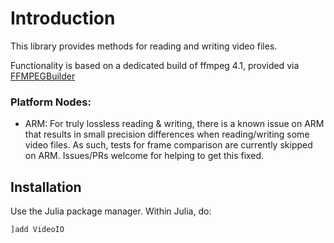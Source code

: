 # Introduction

This library provides methods for reading and writing video files.

Functionality is based on a dedicated build of ffmpeg 4.1, provided via [FFMPEGBuilder](https://github.com/JuliaIO/FFMPEGBuilder)

### Platform Nodes: 

- ARM: For truly lossless reading & writing, there is a known issue on ARM that results in small precision differences when reading/writing some video files. As such, tests for frame comparison are currently skipped on ARM. Issues/PRs welcome for helping to get this fixed.

Installation
------------
Use the Julia package manager.  Within Julia, do:
```julia
]add VideoIO
```
